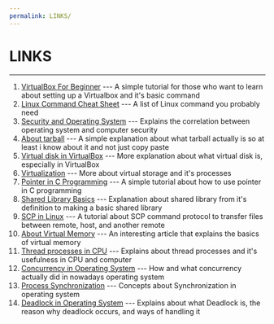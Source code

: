 ```yaml
---
permalink: LINKS/
---
```

# LINKS
---
1. [VirtualBox For Beginner](https://www.youtube.com/watch?v=nvdnQX9UkMY) --- A simple tutorial for those who want to learn about setting up a Virtualbox and it's basic command
2. [Linux Command Cheat Sheet](https://kinsta.com/blog/linux-commands/#:~:text=Linux%20Commands%20FAQ-,What%20Is%20a%20Linux%20Command%3F,abstraction%20of%20command%2Dline%20programs.) --- A list of Linux command you probably need
3. [Security and Operating System](https://www.geeksforgeeks.org/operating-system-security/) --- Explains the correlation between operating system and computer security
4. [About tarball](https://www.cyberciti.biz/faq/how-to-tar-a-file-in-linux-using-command-line/) --- A simple explanation about what tarball actually is so at least i know about it and not just copy paste
5. [Virtual disk in VirtualBox](https://www.virtuatopia.com/index.php?title=Understanding_and_Configuring_VirtualBox_Virtual_Hard_Disks) --- More explanation about what virtual disk is, especially in VirtualBox
6. [Virtualization](https://www.hpe.com/emea_middle_east/en/what-is/storage-virtualization.html#:~:text=Virtual%20storage%20or%20logical%20storage,access%20and%20use%20the%20storage.) --- More about virtual storage and it's processes
7. [Pointer in C Programming](https://www.howtoforge.com/linux-c-programming-tutorial-part-19-pointers-and-arrays/#:~:text=Pointers%20are%20a%20special%20kind,store%20an%20address%20into%20it.) --- A simple tutorial about how to use pointer in C programming
8. [Shared Library Basics](https://tldp.org/HOWTO/Program-Library-HOWTO/shared-libraries.html) --- Explanation about shared library from it's definition to making a basic shared library
9. [SCP in Linux](https://www.linuxfoundation.org/blog/blog/classic-sysadmin-how-to-securely-transfer-files-between-servers-with-scp) --- A tutorial about SCP command protocol to transfer files between remote, host, and another remote
10. [About Virtual Memory](https://www.spiceworks.com/tech/devops/articles/what-is-virtual-memory/) --- An interesting article that explains the basics of virtual memory
11. [Thread processes in CPU](https://socs.binus.ac.id/2020/12/13/thread-unit-pemanfaatan-cpu/) --- Explains about thread processes and it's usefulness in CPU and computer
12. [Concurrency in Operating System](https://www.geeksforgeeks.org/concurrency-in-operating-system/) --- How and what concurrency actually did in nowadays operating system
13. [Process Synchronization](https://www.scaler.com/topics/operating-system/process-synchronization-in-os/) --- Concepts about Synchronization in operating system
14. [Deadlock in Operating System](https://www.shiksha.com/online-courses/articles/deadlock-in-the-operating-system/) --- Explains about what Deadlock is, the reason why deadlock occurs, and ways of handling it
